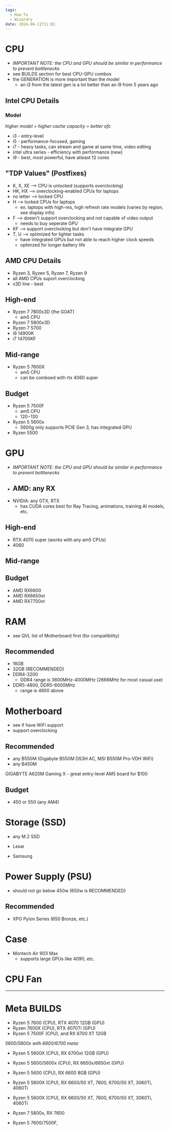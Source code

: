```yaml
---
tags:
  - How-To
  - Wizardry
date: 2024-06-11T11:01
---
```

<!-- 2024-06-11-1101 (June 11, 2024 11:01:30 AM) -->


# CPU
- *IMPORTANT NOTE: the CPU and GPU should be similar in performance to prevent bottlenecks* 
- see BUILDS section for best CPU-GPU combos
- the GENERATION is more important than the model
  - an i3 from the latest gen is a lot better than an i9 from 5 years ago

## Intel CPU Details
### Model
*higher model = higher cache capacity = better ofc*
- i3 - entry-level
- i5 - performance-focused, gaming
- i7 - heavy tasks, can stream and game at same time, video editing
- intel ultra series - efficiency with performance (new)
- i9 - best, most powerful, have atleast 12 cores

## "TDP Values" (Postfixes)
- K, X, XE --> CPU is unlocked (supports overclocking)
- HK, HX --> overclocking-enabled CPUs for laptops
- no letter --> locked CPU
- H --> locked CPUs for laptops 
  - ex. laptops with high-res, high refresh rate models (varies by region, see display info)
- F --> doesn't support overclocking and not capable of video output
  - needs to buy seperate GPU
- KF --> support overclocking but don't have integrate GPU
- T, U --> optimized for lighter tasks
  - have integrated GPUs but not able to reach higher clock speeds
  - optimzed for longer battery life

## AMD CPU Details
- Ryzen 3, Ryzen 5, Ryzen 7, Ryzen 9
- all AMD CPUs suport overclocking
- x3D line - best

## High-end
- Ryzen 7 7800x3D (the GOAT)
  - am5 CPU
- Ryzen 7 5800x3D
- Ryzen 7 5700
- i9 14900K
- i7 14700KF
## Mid-range
- Ryzen 5 7600X
  - am5 CPU
  - can be comboed with rtx 4060 super
## Budget
- Ryzen 5 7500F
  - am5 CPU
  - $120-$130
- Ryzen 5 5600x
  - 5600g only supports PCIE Gen 3, has integrated GPU
- Ryzen 5500

# GPU
- *IMPORTANT NOTE: the CPU and GPU should be similar in performance to prevent bottlenecks* 
- AMD: any RX
  -  
- NVIDIA: any GTX, RTX
  - has CUDA cores best for Ray Tracing, animations, training AI models, etc.

## High-end
- RTX 4070 super (works with any am5 CPUs)
- 4060
## Mid-range
## Budget
- AMD RX6600
- AMD RX6650xt
- AMD RX7700xt

# RAM
- see QVL list of Motherboard first (for compatibility)
## Recommended
- 16GB
- 32GB (RECOMMENDED)
- DDR4-3200 
  - DDR4 range is 3600MHz-4000MHz (2666MHz for most casual use)
- DDR5-4800, DDR5-6000MHz 
  - range is 4800 above


# Motherboard
- see if have WiFi support
- support overclocking

## Recommended
- any B550M (Gigabyte B550M DS3H AC, MSI B550M Pro-VDH WiFi)
- any B450M

GIGABYTE A620M Gaming X - great entry-level AM5 board for $100

## Budget
- 450 or 550 (any AM4)

# Storage (SSD)
- any M.2 SSD

- Lexar
- Samsung

# Power Supply (PSU)
- should not go below 450w (650w is RECOMMENDED)

## Recommended
- XPG Pylon Series (650 Bronze, etc.)

# Case
- Montech Air 903 Max
  - supports large GPUs like 4090, etc.

# CPU Fan

---

# Meta BUILDS
- Ryzen 5 7600 (CPU), RTX 4070 12GB (GPU)
- Ryzen 7600X (CPU), RTX 4070Ti (GPU)
- Ryzen 5 7500F (CPU), and RX 6700 XT 12GB

*5600/5600x with 6600/6700 meta:*
- Ryzen 5 5600X (CPU), RX 6700xt 12GB (GPU)
- Ryzen 5 5600/5600x (CPU), RX 6650x/6650xt (GPU)
- Ryzen 5 5600 (CPU), RX 6600 8GB (GPU)
- Ryzen 5 5600X (CPU), RX 6600/50 XT, 7600, 6700/50 XT, 3060Ti, 4060Ti
- Ryzen 5 5600X (CPU), RX 6600/50 XT, 7600, 6700/50 XT, 3060Ti, 4060Ti

- Ryzen 7 5800x, RX 7600
- Ryzen 5 7600/7500F,
